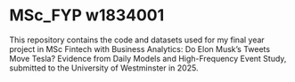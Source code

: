 # MSc_FYP w1834001
This repository contains the code and datasets used for my final year project in MSc Fintech with Business Analytics:
Do Elon Musk’s Tweets Move Tesla? Evidence from Daily Models and High-Frequency Event Study,
submitted to the University of Westminster in 2025.
